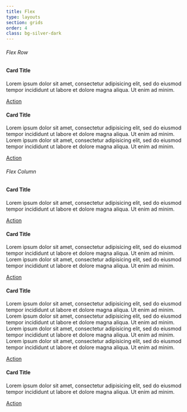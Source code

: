 ```yaml
---
title: Flex
type: layouts
section: grids
order: 4
class: bg-silver-dark
---
```


<h6>Flex Row</h6>

<div class="flex-row flex-buffer">
	<div class="card  flex-item flex-buffer">
		<div class="card-header">
			<h4>Card Title</h4>
		</div>
		<div class="card-body card-flush-top flex-grow">
			<p>Lorem ipsum dolor sit amet, consectetur adipisicing elit, sed do eiusmod tempor incididunt ut labore et dolore magna aliqua. Ut enim ad minim.</p>
		</div>
		<div class="card-footer card-flush-top">
			<a href="#">Action</a>
		</div>
	</div>
	<div class="card  flex-item">
		<div class="card-header">
			<h4>Card Title</h4>
		</div>
		<div class="card-body card-flush-top flex-grow">
			<p>Lorem ipsum dolor sit amet, consectetur adipisicing elit, sed do eiusmod tempor incididunt ut labore et dolore magna aliqua. Ut enim ad minim. Lorem ipsum dolor sit amet, consectetur adipisicing elit, sed do eiusmod tempor incididunt ut labore et dolore magna aliqua. Ut enim ad minim.</p>
		</div>
		<div class="card-footer card-flush-top">
			<a href="#">Action</a>
		</div>
	</div>
</div>

<h6>Flex Column</h6>

<div class="flex-row flex-buffer">
	<div class="flex-column">
		<div class="card flex-column flex-grow flex-item ">
			<div class="card-header">
				<h4>Card Title</h4>
			</div>
			<div class="card-body card-flush-top flex-grow">
				<p>Lorem ipsum dolor sit amet, consectetur adipisicing elit, sed do eiusmod tempor incididunt ut labore et dolore magna aliqua. Ut enim ad minim.</p>
			</div>
			<div class="card-footer card-flush-top">
				<a href="#">Action</a>
			</div>
		</div>
		<div class="card flex-column flex-grow flex-item ">
			<div class="card-header">
				<h4>Card Title</h4>
			</div>
			<div class="card-body card-flush-top flex-grow">
				<p>Lorem ipsum dolor sit amet, consectetur adipisicing elit, sed do eiusmod tempor incididunt ut labore et dolore magna aliqua. Ut enim ad minim. Lorem ipsum dolor sit amet, consectetur adipisicing elit, sed do eiusmod tempor incididunt ut labore et dolore magna aliqua. Ut enim ad minim.</p>
			</div>
			<div class="card-footer card-flush-top">
				<a href="#">Action</a>
			</div>
		</div>
	</div>
	<div class="flex-column">
		<div class="card flex-column flex-grow flex-item ">
			<div class="card-header">
				<h4>Card Title</h4>
			</div>
			<div class="card-body card-flush-top flex-grow">
				<p>Lorem ipsum dolor sit amet, consectetur adipisicing elit, sed do eiusmod tempor incididunt ut labore et dolore magna aliqua. Ut enim ad minim. Lorem ipsum dolor sit amet, consectetur adipisicing elit, sed do eiusmod tempor incididunt ut labore et dolore magna aliqua. Ut enim ad minim. Lorem ipsum dolor sit amet, consectetur adipisicing elit, sed do eiusmod tempor incididunt ut labore et dolore magna aliqua. Ut enim ad minim. Lorem ipsum dolor sit amet, consectetur adipisicing elit, sed do eiusmod tempor incididunt ut labore et dolore magna aliqua. Ut enim ad minim.</p>
			</div>
			<div class="card-footer card-flush-top">
				<a href="#">Action</a>
			</div>
		</div>
		<div class="card flex-column flex-grow flex-item ">
			<div class="card-header">
				<h4>Card Title</h4>
			</div>
			<div class="card-body card-flush-top flex-grow">
								<p>Lorem ipsum dolor sit amet, consectetur adipisicing elit, sed do eiusmod tempor incididunt ut labore et dolore magna aliqua. Ut enim ad minim.</p>
			</div>
			<div class="card-footer card-flush-top">
				<a href="#">Action</a>
			</div>
		</div>
	</div>
</div>